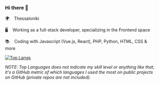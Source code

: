 ### Hi there 👋

🌍 &nbsp;&nbsp; Thessaloniki          

🖥️ &nbsp;&nbsp; Working as a full-stack developer, specializing in the Frontend space
  
📚 &nbsp;&nbsp; Coding with Javascript (Vue.js, React), PHP, Python, HTML, CSS & more 

[![Top Langs](https://github-readme-stats.vercel.app/api/top-langs/?username=siderisng&count_private=true&include_all_commits=true&show_icons=true&theme=bear&layout=compact&langs_count=7)](https://github.com/anuraghazra/github-readme-stats)

_NOTE: Top Languages does not indicate my skill level or anything like that, it's a GitHub metric of which languages I used the most on public projects on GitHub (private repos are not included)._
